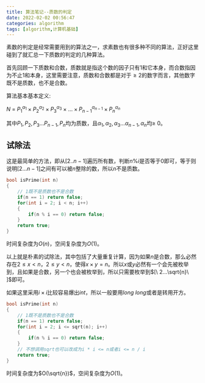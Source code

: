 ```yaml
---
title: 算法笔记--质数的判定
date: 2022-02-02 00:56:47
categories: algorithm
tags: [algorithm,计算机基础]
---
```


素数的判定是经常需要用到的算法之一，求素数也有很多种不同的算法，正好这里碰到了就汇总一下质数的判定的几种算法。

首先回顾一下质数和合数，质数就是指这个数的因子只有1和它本身，而合数指因为不止1和本身，这里需要注意，质数和合数都是对于$\ge 2$的数字而言，其他数字既不是质数，也不是合数。

算法基本基本定义:

$N\ = \ P_1^{\alpha_1} \times P_2^{\alpha_2} \times P_3^{\alpha_3} \times ... \times P_{n-1}^{\alpha_{n-1}}\times P_n^{\alpha_n}$

其中$P_1,P_2,P_3...P_{n-1},P_n$均为质数，且$\alpha_1,\alpha_2,\alpha_3...\alpha_{n-1},\alpha_n$均$\ge\ 0$。

## 试除法

这是最简单的方法，即从$[2..n-1]$遍历所有数，判断$n \% i$是否等于0即可，等于则说明$[2...n-1]$之间有可以被$n$整除的数，所以$n$不是质数。

```cpp
bool isPrime(int n) 
{
    // 1既不是质数也不是合数
    if(n == 1) return false;
	for(int i = 2; i < n; i++)
    {
        if(n % i == 0) return false;
    }
    return true;
}
```

时间复杂度为$O(n)$，空间复杂度为$O(1)$。

以上就是朴素的试除法，其中包括了大量重复计算，因为如果$n$是合数，那么必然存在$2 \le x \lt n$，$2 \le y \lt n$，使得$x \times y = n$。所以$x$或$y$必然有一个会先被枚举到，且如果是合数，另一个也会被枚举到，所以只需要枚举到$[\ 2...\sqrt{n}\ ]$即可。

如果这里采用$i \times i$比较容易爆出$int$，所以一般要用$long\ long$或者是转用开方。

```cpp
bool isPrime(int n)
{
    // 1既不是质数也不是合数
    if(n == 1) return false;
	for(int i = 2; i <= sqrt(n); i++)
    {
        if(n % i == 0) return false;
    }
    // 不想调用sqrt也可以改成为i * i <= n或者i <= n / i
    return true;
}
```

时间复杂度为$O(\sqrt{n})$，空间复杂度为$O(1)$。

